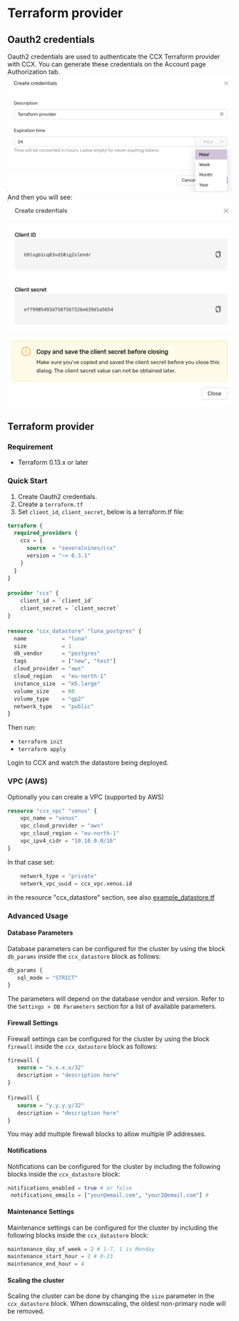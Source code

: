 # Terraform provider

## Oauth2 credentials
Oauth2 credentials are used to authenticate the CCX Terraform provider with CCX.
You can generate these credentials on the Account page Authorization tab.
![Create creds](../images/createcreds.png)
And then you will see:
![Created creds](../images/createdcreds.png)

## Terraform provider

### Requirement
- Terraform 0.13.x or later

### Quick Start

1. Create Oauth2 credentials.
2. Create a `terraform.tf` 
3. Set `client_id`, `client_secret`, below is a terraform.tf file:

```terraform
terraform {
  required_providers {
    ccx = {
      source  = "severalnines/ccx"
      version = "~> 0.3.1"
    }
  }
}

provider "ccx" {
    client_id = `client_id`
    client_secret = `client_secret`
}

resource "ccx_datastore" "luna_postgres" {
  name           = "luna"
  size           = 1
  db_vendor      = "postgres"
  tags           = ["new", "test"]
  cloud_provider = "aws"
  cloud_region   = "eu-north-1"
  instance_size  = "m5.large"
  volume_size    = 80
  volume_type    = "gp2"
  network_type   = "public"
}
```
Then run:
- `terraform init`
- `terraform apply `

Login to CCX and watch the datastore being deployed.


### VPC  (AWS)

Optionally you can create a VPC (supported by AWS)

```terraform
resource "ccx_vpc" "venus" {
    vpc_name = "venus"
    vpc_cloud_provider = "aws"
    vpc_cloud_region = "eu-north-1"
    vpc_ipv4_cidr = "10.10.0.0/16"
}
```

In that case set:

```terraform
    network_type = "private"
    network_vpc_uuid = ccx_vpc.venus.id
```

in the resource "ccx_datastore" section, see also [example_datastore.tf](examples/example_datastore.tf)

### Advanced Usage

#### Database Parameters

Database parameters can be configured for the cluster by using the block `db_params` inside the `ccx_datastore` block as follows:

```terraform
db_params {
   sql_mode = "STRICT"
}
```

The parameters will depend on the database vendor and version.
Refer to the `Settings > DB Parameters` section for a list of available parameters.

#### Firewall Settings

Firewall settings can be configured for the cluster by using the block `firewall` inside the `ccx_datastore` block as follows:

```terraform
firewall {
   source = "x.x.x.x/32"
   description = "description here"
}

firewall {
   source = "y.y.y.y/32"
   description = "description here"
}
```

You may add multiple firewall blocks to allow multiple IP addresses.

#### Notifications

Notifications can be configured for the cluster by including the following blocks inside the `ccx_datastore` block:

```terraform
notifications_enabled = true # or false
 notifications_emails = ["your@email.com", "your2@email.com"] # 
```

#### Maintenance Settings

Maintenance settings can be configured for the cluster by including the following blocks inside the `ccx_datastore` block:

```terraform
maintenance_day_of_week = 2 # 1-7, 1 is Monday
maintenance_start_hour = 2 # 0-23
maintenance_end_hour = 4
```

#### Scaling the cluster

Scaling the cluster can be done by changing the `size` parameter in the `ccx_datastore` block. When downscaling, the oldest non-primary node will be removed.
